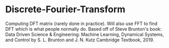 # Discrete-Fourier-Transform
Computing DFT matrix (rarely done in practice). Will also use FFT to find DFT which is what people normally do. Based off of Steve Brunton's book: Data Driven Science &amp; Engineering: Machine Learning, Dynamical Systems, and Control by S. L. Brunton and J. N. Kutz Cambridge Textbook, 2019.
